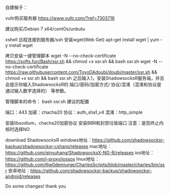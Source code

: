
自建梯子：

vultr购买服务器 https://www.vultr.com/?ref=7303716 

建议购买/Debian 7 x64/centOs/unbutu 

xshell 远程连接到服务器/ssh 
安装wget(Web Get) 
apt-get install wget | yum -y install wget 

拷贝安装一键管理脚本 
wget -N --no-check-certificate https://softs.fun/Bash/ssr.sh && chmod +x ssr.sh && bash ssr.sh 
wget -N --no-check-certificate https://raw.githubusercontent.com/ToyoDAdoubi/doubi/master/ssr.sh && chmod +x ssr.sh && bash ssr.sh
之后输入1，安装ShadowsocksR服务端，并且会提示你输入ShadowsocksR的 端口/密码/加密方式/ 协议/混淆（混淆和协议是通过输入数字选择的） 等参数。

管理脚本的命令：
bash ssr.sh 
建议的配置 

端口：443 
加密：chacha20 
协议：auth_sha1_v4 
混淆：http_simple 

安装libsodium，chacha20加密协议
安装BBR和封禁垃圾端口
注意：是否终止内核时选择NO

download ShadowsocksR 
windows地址：https://github.com/shadowsocksr-backup/shadowsocksr-csharp/releases
mac地址：https://github.com/qinyuhang/ShadowsocksX-NG-R/releases
ios地址：https://github.com/j-proxy/iossos
linux地址：https://github.com/the0demiurge/CharlesScripts/blob/master/charles/bin/ssr
安卓地址：https://github.com/shadowsocksr-backup/shadowsocksr-android/releases

Do some changes! thank you
